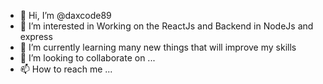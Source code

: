 - 👋 Hi, I’m @daxcode89
- 👀 I’m interested in Working on the ReactJs and Backend in NodeJs and express
- 🌱 I’m currently learning many new things that will improve my skills 
- 💞️ I’m looking to collaborate on ...
- 📫 How to reach me ...

<!---
daxcode89/daxcode89 is a ✨ special ✨ repository because its `README.md` (this file) appears on your GitHub profile.
You can click the Preview link to take a look at your changes.
--->

